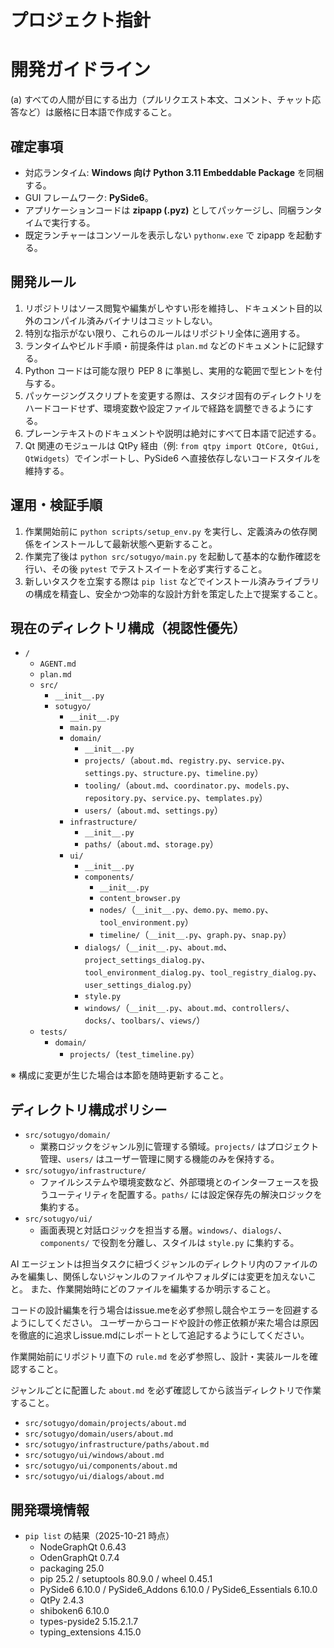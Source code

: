 # プロジェクト指針

# 開発ガイドライン
(a) すべての人間が目にする出力（プルリクエスト本文、コメント、チャット応答など）は厳格に日本語で作成すること。

## 確定事項
- 対応ランタイム: **Windows 向け Python 3.11 Embeddable Package** を同梱する。
- GUI フレームワーク: **PySide6**。
- アプリケーションコードは **zipapp (.pyz)** としてパッケージし、同梱ランタイムで実行する。
- 既定ランチャーはコンソールを表示しない `pythonw.exe` で zipapp を起動する。

## 開発ルール
1. リポジトリはソース閲覧や編集がしやすい形を維持し、ドキュメント目的以外のコンパイル済みバイナリはコミットしない。
2. 特別な指示がない限り、これらのルールはリポジトリ全体に適用する。
3. ランタイムやビルド手順・前提条件は `plan.md` などのドキュメントに記録する。
4. Python コードは可能な限り PEP 8 に準拠し、実用的な範囲で型ヒントを付与する。
5. パッケージングスクリプトを変更する際は、スタジオ固有のディレクトリをハードコードせず、環境変数や設定ファイルで経路を調整できるようにする。
6. プレーンテキストのドキュメントや説明は絶対にすべて日本語で記述する。
7. Qt 関連のモジュールは QtPy 経由（例: `from qtpy import QtCore, QtGui, QtWidgets`）でインポートし、PySide6 へ直接依存しないコードスタイルを維持する。

## 運用・検証手順
1. 作業開始前に `python scripts/setup_env.py` を実行し、定義済みの依存関係をインストールして最新状態へ更新すること。
2. 作業完了後は `python src/sotugyo/main.py` を起動して基本的な動作確認を行い、その後 `pytest` でテストスイートを必ず実行すること。
3. 新しいタスクを立案する際は `pip list` などでインストール済みライブラリの構成を精査し、安全かつ効率的な設計方針を策定した上で提案すること。

## 現在のディレクトリ構成（視認性優先）
- `/`
  - `AGENT.md`
  - `plan.md`
  - `src/`
    - `__init__.py`
    - `sotugyo/`
      - `__init__.py`
      - `main.py`
      - `domain/`
        - `__init__.py`
        - `projects/`（`about.md`、`registry.py`、`service.py`、`settings.py`、`structure.py`、`timeline.py`）
        - `tooling/`（`about.md`、`coordinator.py`、`models.py`、`repository.py`、`service.py`、`templates.py`）
        - `users/`（`about.md`、`settings.py`）
      - `infrastructure/`
        - `__init__.py`
        - `paths/`（`about.md`、`storage.py`）
      - `ui/`
        - `__init__.py`
        - `components/`
          - `__init__.py`
          - `content_browser.py`
          - `nodes/`（`__init__.py`、`demo.py`、`memo.py`、`tool_environment.py`）
          - `timeline/`（`__init__.py`、`graph.py`、`snap.py`）
        - `dialogs/`（`__init__.py`、`about.md`、`project_settings_dialog.py`、`tool_environment_dialog.py`、`tool_registry_dialog.py`、`user_settings_dialog.py`）
        - `style.py`
        - `windows/`（`__init__.py`、`about.md`、`controllers/`、`docks/`、`toolbars/`、`views/`）
  - `tests/`
    - `domain/`
      - `projects/`（`test_timeline.py`）

※ 構成に変更が生じた場合は本節を随時更新すること。

## ディレクトリ構成ポリシー
- `src/sotugyo/domain/`
  - 業務ロジックをジャンル別に管理する領域。`projects/` はプロジェクト管理、`users/` はユーザー管理に関する機能のみを保持する。
- `src/sotugyo/infrastructure/`
  - ファイルシステムや環境変数など、外部環境とのインターフェースを扱うユーティリティを配置する。`paths/` には設定保存先の解決ロジックを集約する。
- `src/sotugyo/ui/`
  - 画面表現と対話ロジックを担当する層。`windows/`、`dialogs/`、`components/` で役割を分離し、スタイルは `style.py` に集約する。

AI エージェントは担当タスクに紐づくジャンルのディレクトリ内のファイルのみを編集し、関係しないジャンルのファイルやフォルダには変更を加えないこと。
また、作業開始時にどのファイルを編集するか明示すること。

コードの設計編集を行う場合はissue.meを必ず参照し競合やエラーを回避するようにしてください。
ユーザーからコードや設計の修正依頼が来た場合は原因を徹底的に追求しissue.mdにレポートとして追記するようにしてください。

作業開始前にリポジトリ直下の `rule.md` を必ず参照し、設計・実装ルールを確認すること。

ジャンルごとに配置した `about.md` を必ず確認してから該当ディレクトリで作業すること。
- `src/sotugyo/domain/projects/about.md`
- `src/sotugyo/domain/users/about.md`
- `src/sotugyo/infrastructure/paths/about.md`
- `src/sotugyo/ui/windows/about.md`
- `src/sotugyo/ui/components/about.md`
- `src/sotugyo/ui/dialogs/about.md`

## 開発環境情報
- `pip list` の結果（2025-10-21 時点）
  - NodeGraphQt 0.6.43
  - OdenGraphQt 0.7.4
  - packaging 25.0
  - pip 25.2 / setuptools 80.9.0 / wheel 0.45.1
  - PySide6 6.10.0 / PySide6_Addons 6.10.0 / PySide6_Essentials 6.10.0
  - QtPy 2.4.3
  - shiboken6 6.10.0
  - types-pyside2 5.15.2.1.7
  - typing_extensions 4.15.0
